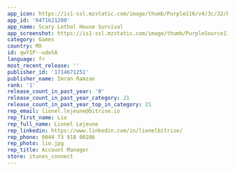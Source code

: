 ```yaml
---
app_icon: https://is1-ssl.mzstatic.com/image/thumb/Purple116/v4/3c/32/b3/3c32b312-0923-5273-f650-ff9e44b04f97/AppIcon-0-0-1x_U007emarketing-0-10-0-85-220.png/1024x1024bb.png
app_id: '6471621200'
app_name: Scary Lethal House Survival
app_screenshot: https://is1-ssl.mzstatic.com/image/thumb/PurpleSource116/v4/2a/f5/da/2af5da9f-c1dc-4dad-9acd-8a1ad9f87e1f/ee94a3e3-5402-4aa8-8b0c-010c31813672_SS1.jpg/2688x1242bb.png
category: Games
country: MX
id: qwYIP--udeSA
language: fr
most_recent_release: ''
publisher_id: '1714671251'
publisher_name: Imran Ramzan
rank: '1'
release_count_in_past_year: '0'
release_count_in_past_year_category: 21
release_count_in_past_year_top_in_category: 21
rep_email: lionel.lejeune@bitrise.io
rep_first_name: Lio
rep_full_name: Lionel Lejeune
rep_linkedin: https://www.linkedin.com/in/lionelbitrise/
rep_phone: 0044 73 918 00286
rep_photo: lio.jpg
rep_title: Account Manager
store: itunes_connect
---
```

